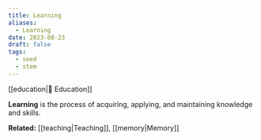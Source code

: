 ```yaml
---
title: Learning
aliases:
  - Learning
date: 2023-08-23
draft: false
tags:
  - seed
  - stem
---
```


[[education|🏫 Education]]

**Learning** is the process of acquiring, applying, and maintaining knowledge and skills.

**Related:** [[teaching|Teaching]], [[memory|Memory]]